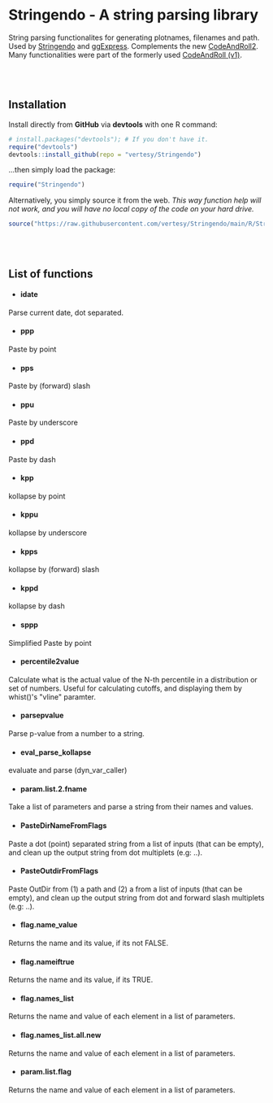 # Stringendo - A string parsing library

String parsing functionalites for generating plotnames, filenames and path. Used by [Stringendo](https://github.com/vertesy/Stringendo) and [ggExpress](https://github.com/vertesy/ggExpress). 
Complements the new [CodeAndRoll2](https://github.com/vertesy/CodeAndRoll2). Many functionalities were part of the formerly used [CodeAndRoll (v1)](https://github.com/vertesy/CodeAndRoll).



<br><br>

## Installation

Install directly from **GitHub** via **devtools** with one R command:

```R
# install.packages("devtools"); # If you don't have it.
require("devtools")
devtools::install_github(repo = "vertesy/Stringendo")
```

...then simply load the package:

```R
require("Stringendo")
```

Alternatively, you simply source it from the web. 
*This way function help will not work, and you will have no local copy of the code on your hard drive.*

```R
source("https://raw.githubusercontent.com/vertesy/Stringendo/main/R/Stringendo.R")
```

<br><br>

## List of functions

- #### idate 
Parse current date, dot separated.

- #### ppp 
Paste by point

- #### pps 
Paste by (forward) slash

- #### ppu 
Paste by underscore

- #### ppd 
Paste by dash

- #### kpp 
kollapse by point

- #### kppu 
kollapse by underscore

- #### kpps 
kollapse by (forward) slash

- #### kppd 
kollapse by dash

- #### sppp 
Simplified Paste by point

- #### percentile2value 
Calculate what is the actual value of the N-th percentile in a distribution or set of numbers. Useful for calculating cutoffs, and displaying them by whist()'s "vline" paramter.

- #### parsepvalue 
Parse p-value from a number to a string.

- #### eval_parse_kollapse 
evaluate and parse (dyn_var_caller)

- #### param.list.2.fname 
Take a list of parameters and parse a string from their names and values.

- #### PasteDirNameFromFlags 
Paste a dot (point) separated string from a list of inputs (that can be empty), and clean up the output string from dot multiplets (e.g: ..).

- #### PasteOutdirFromFlags 
Paste OutDir from (1) a path and (2) a from a list of inputs (that can be empty), and clean up the output string from dot and forward slash multiplets (e.g: ..).

- #### flag.name_value 
Returns the name and its value, if its not FALSE.

- #### flag.nameiftrue 
Returns the name and its value, if its TRUE.

- #### flag.names_list 
Returns the name and value of each element in a list of parameters.

- #### flag.names_list.all.new 
Returns the name and value of each element in a list of parameters.

- #### param.list.flag 
Returns the name and value of each element in a list of parameters.
